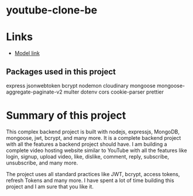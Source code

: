 # youtube-clone-be

# Links
- [Model link](https://app.eraser.io/workspace/YtPqZ1VogxGy1jzIDkzj?origin=share)

## Packages used in this project
express
jsonwebtoken
bcrypt 
nodemon
cloudinary
mongoose
mongoose-aggregate-paginate-v2
multer
dotenv
cors
cookie-parser
prettier

# Summary of this project
This complex backend project is built with nodejs, expressjs, MongoDB, mongoose, jwt, bcrypt, and many more. It is a complete backend project with all the features a backend project should have. I am building a complete video hosting website similar to YouTube with all the features like login, signup, upload video, like, dislike, comment, reply, subscribe, unsubscribe, and many more.

The project uses all standard practices like JWT, bcrypt, access tokens, refresh Tokens and many more. I  have spent a lot of time building this project and I am sure that you like it.
